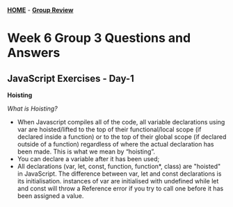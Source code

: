 [**HOME**](index.md) - [**Group Review**](groupreview.md)


# Week 6 Group 3 Questions and Answers


## JavaScript Exercises - Day-1


**Hoisting**

_What is Hoisting?_

* When Javascript compiles all of the code, all variable declarations using var are hoisted/lifted to the top of their                       functional/local scope (if declared inside a function) or to the top of their global scope (if declared outside of a function)             regardless of where the actual declaration has been made. This is what we mean by “hoisting”.
* You can declare a variable after it has been used;
* All declarations (var, let, const, function, function*, class) are "hoisted" in JavaScript.
  The difference between var, let and const declarations is its initialisation. instances of var are initialised with undefined while let   and const will throw a Reference error if you try to call one before it has been assigned a value.



